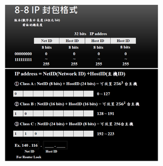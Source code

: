 ![IP分類1](https://github.com/ChengHan16/Cs4high_4080E036/blob/master/%E8%A8%88%E7%AE%97%E6%A9%9F%E7%B6%B2%E8%B7%AF%E5%AF%A6%E5%8B%99/image/IP%E5%88%86%E9%A1%9E_%E9%BB%91(1).PNG)
![IP分類2](https://github.com/ChengHan16/Cs4high_4080E036/blob/master/%E8%A8%88%E7%AE%97%E6%A9%9F%E7%B6%B2%E8%B7%AF%E5%AF%A6%E5%8B%99/image/IP%E5%88%86%E9%A1%9E_%E9%BB%91(2).PNG)
